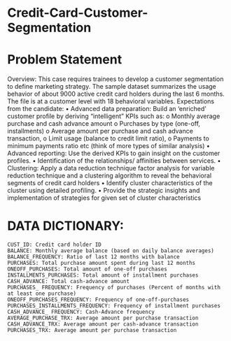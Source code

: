 # Credit-Card-Customer-Segmentation

# Problem Statement
Overview: This case requires trainees to develop a customer segmentation to define marketing strategy. The sample dataset summarizes the usage behavior of about 9000 active credit card holders during the last 6 months. The file is at a customer level with 18 behavioral variables.
Expectations from the candidate:
•	Advanced data preparation: Build an ‘enriched’ customer profile by deriving “intelligent” KPIs such as:
o	Monthly average purchase and cash advance amount
o	Purchases by type (one-off, installments)
o	Average amount per purchase and cash advance transaction,
o	Limit usage (balance to credit limit ratio),
o	Payments to minimum payments ratio etc (think of more types of similar analysis)
•	Advanced reporting: Use the derived KPIs to gain insight on the customer profiles.
•	Identification of the relationships/ affinities between services.
•	Clustering: Apply a data reduction technique factor analysis for variable reduction technique and a clustering algorithm to reveal the behavioral segments of credit card holders
•	Identify cluster characteristics of the cluster using detailed profiling.
•	Provide the strategic insights and implementation of strategies for given set of cluster characteristics
# DATA DICTIONARY:
	CUST_ID: Credit card holder ID
	BALANCE: Monthly average balance (based on daily balance averages)
	BALANCE_FREQUENCY: Ratio of last 12 months with balance
	PURCHASES: Total purchase amount spent during last 12 months
	ONEOFF_PURCHASES: Total amount of one-off purchases
	INSTALLMENTS_PURCHASES: Total amount of installment purchases
	CASH_ADVANCE: Total cash-advance amount
	PURCHASES_ FREQUENCY: Frequency of purchases (Percent of months with at least one purchase)
	ONEOFF_PURCHASES_FREQUENCY: Frequency of one-off-purchases PURCHASES_INSTALLMENTS_FREQUENCY: Frequency of installment purchases
	CASH_ADVANCE_ FREQUENCY: Cash-Advance frequency
	AVERAGE_PURCHASE_TRX: Average amount per purchase transaction
	CASH_ADVANCE_TRX: Average amount per cash-advance transaction
	PURCHASES_TRX: Average amount per purchase transaction
